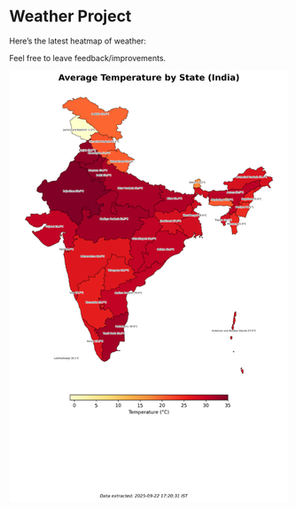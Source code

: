 # Weather Project

Here’s the latest heatmap of weather:

Feel free to leave feedback/improvements.

![India Heatmap](docs/assets/india_heatmap.png?v=D13809)

